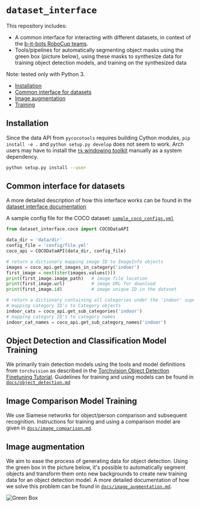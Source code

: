 # `dataset_interface`

This repository includes:

* A common interface for interacting with different datasets, in context of the
  [b-it-bots RoboCup teams](https://github.com/b-it-bots/).
* Tools/pipelines for automatically segmenting object masks using the green box (picture below), using these masks
  to synthesize data for training object detection models, and training on the synthesized data

Note: tested only with Python 3.

* [Installation](#installation)
* [Common interface for datasets](#common-interface-for-datasets)
* [Image augmentation](#image-augmentation)
* [Training](#training)

## Installation

Since the data API from `pycocotools` requires building Cython modules, `pip install -e .` and
`python setup.py develop` does not seem to work. Arch users may have to install the
[`tk` windowing toolkit](https://www.archlinux.org/packages/extra/x86_64/tk/) manually as a system dependency.

```sh
python setup.py install --user
```

## Common interface for datasets

A more detailed description of how this interface works can be found in the
[dataset interface documentation](docs/dataset_interface.md)

A sample config file for the COCO dataset: [`sample_coco_configs.yml`](./config/sample_coco_configs.yml)

```python
from dataset_interface.coco import COCODataAPI

data_dir = 'data/dir'
config_file = 'config/file.yml'
coco_api = COCODataAPI(data_dir, config_file)

# return a dictionary mapping image ID to ImageInfo objects
images = coco_api.get_images_in_category('indoor')
first_image = next(iter(images.values()))
print(first_image.image_path)   # image file location
print(first_image.url)          # image URL for download
print(first_image.id)           # image unique ID in the dataset

# return a dictionary containing all categories under the 'indoor' super category,
# mapping category ID's to Category objects
indoor_cats = coco_api.get_sub_categories('indoor')
# mapping category ID's to category names
indoor_cat_names = coco_api.get_sub_category_names('indoor')

```

## Object Detection and Classification Model Training

We primarily train detection models using the tools and model definitions from `torchvision` as described in the [Torchvision Object Detection Finetuning Tutorial](https://pytorch.org/tutorials/intermediate/torchvision_tutorial.html). Guidelines for training and using models can be found in [`docs/object_detection.md`](docs/object_detection.md)

## Image Comparison Model Training

We use Siamese networks for object/person comparison and subsequent recognition. Instructions for training and using a comparison model are given in [`docs/image_comparison.md`](docs/image_comparison.md).

## Image augmentation

We aim to ease the process of generating data for object detection. Using the green box in the picture below,
it's possible to automatically segment objects and transform them onto new backgrounds to create new training
data for an object detection model. A more detailed documentation of how we solve this problem can be found
in [`docs/image_augmentation.md`](docs/image_augmentation.md).

![Green Box](docs/green_box.png)
